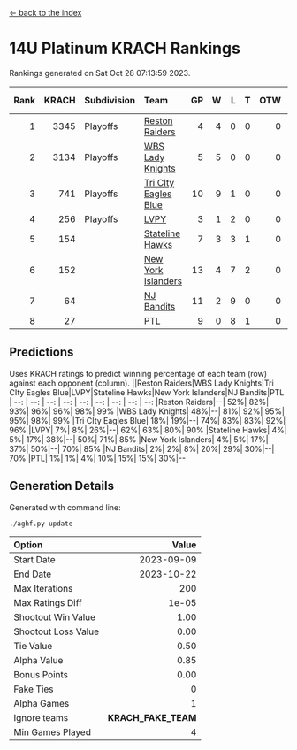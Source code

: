 [<- back to the index](readme.md)
# 14U Platinum KRACH Rankings
Rankings generated on Sat Oct 28 07:13:59 2023.

Rank|KRACH|Subdivision|Team|GP|W|L|T|OTW|OTL|SoS|Exp Wins|Win Diff
---:|---:|:---|:---|---:|---:|---:|---:|---:|---:|---:|---:|---:
1|3345|Playoffs|[Reston Raiders](https://gamesheetstats.com/seasons/3663/teams/140829/schedule)|4|4|0|0|0|0|106|4.8|-0.0
2|3134|Playoffs|[WBS Lady Knights](https://gamesheetstats.com/seasons/3663/teams/140825/schedule)|5|5|0|0|0|0|81|5.8|-0.0
3|741|Playoffs|[Tri CIty Eagles Blue](https://gamesheetstats.com/seasons/3663/teams/140831/schedule)|10|9|1|0|0|0|92|9.9|0.0
4|256|Playoffs|[LVPY](https://gamesheetstats.com/seasons/3663/teams/140820/schedule)|3|1|2|0|0|0|1067|1.9|0.0
5|154||[Stateline Hawks](https://gamesheetstats.com/seasons/3663/teams/140830/schedule)|7|3|3|1|0|0|416|4.4|0.0
6|152||[New York Islanders](https://gamesheetstats.com/seasons/3663/teams/140832/schedule)|13|4|7|2|0|0|998|5.9|0.0
7|64||[NJ Bandits](https://gamesheetstats.com/seasons/3663/teams/140828/schedule)|11|2|9|0|0|0|1042|2.9|0.0
8|27||[PTL](https://gamesheetstats.com/seasons/3663/teams/140827/schedule)|9|0|8|1|0|0|925|1.4|0.0

## Predictions
Uses KRACH ratings to predict winning percentage of each team (row) against each opponent (column).
||Reston Raiders|WBS Lady Knights|Tri CIty Eagles Blue|LVPY|Stateline Hawks|New York Islanders|NJ Bandits|PTL
| --: | --: | --: | --: | --: | --: | --: | --: | --: 
|Reston Raiders|--| 52%| 82%| 93%| 96%| 96%| 98%| 99%
|WBS Lady Knights| 48%|--| 81%| 92%| 95%| 95%| 98%| 99%
|Tri CIty Eagles Blue| 18%| 19%|--| 74%| 83%| 83%| 92%| 96%
|LVPY|  7%|  8%| 26%|--| 62%| 63%| 80%| 90%
|Stateline Hawks|  4%|  5%| 17%| 38%|--| 50%| 71%| 85%
|New York Islanders|  4%|  5%| 17%| 37%| 50%|--| 70%| 85%
|NJ Bandits|  2%|  2%|  8%| 20%| 29%| 30%|--| 70%
|PTL|  1%|  1%|  4%| 10%| 15%| 15%| 30%|--

## Generation Details

Generated with command line:
```
./aghf.py update
```

| Option | Value |
| :----- | ----: |
| Start Date | 2023-09-09 |
| End Date | 2023-10-22 |
| Max Iterations | 200 |
| Max Ratings Diff | 1e-05 |
| Shootout Win Value | 1.00 |
| Shootout Loss Value | 0.00 |
| Tie Value | 0.50 |
| Alpha Value | 0.85 |
| Bonus Points | 0.00 |
| Fake Ties | 0 |
| Alpha Games | 1 |
| Ignore teams | __KRACH_FAKE_TEAM__ |
| Min Games Played | 4 |


